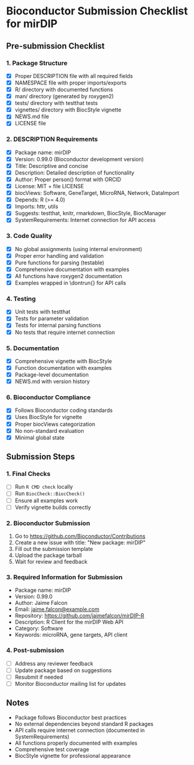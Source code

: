 # Bioconductor Submission Checklist for mirDIP

## Pre-submission Checklist

### 1. Package Structure
- [x] Proper DESCRIPTION file with all required fields
- [x] NAMESPACE file with proper imports/exports
- [x] R/ directory with documented functions
- [x] man/ directory (generated by roxygen2)
- [x] tests/ directory with testthat tests
- [x] vignettes/ directory with BiocStyle vignette
- [x] NEWS.md file
- [x] LICENSE file

### 2. DESCRIPTION Requirements
- [x] Package name: mirDIP
- [x] Version: 0.99.0 (Bioconductor development version)
- [x] Title: Descriptive and concise
- [x] Description: Detailed description of functionality
- [x] Author: Proper person() format with ORCID
- [x] License: MIT + file LICENSE
- [x] biocViews: Software, GeneTarget, MicroRNA, Network, DataImport
- [x] Depends: R (>= 4.0)
- [x] Imports: httr, utils
- [x] Suggests: testthat, knitr, rmarkdown, BiocStyle, BiocManager
- [x] SystemRequirements: Internet connection for API access

### 3. Code Quality
- [x] No global assignments (using internal environment)
- [x] Proper error handling and validation
- [x] Pure functions for parsing (testable)
- [x] Comprehensive documentation with examples
- [x] All functions have roxygen2 documentation
- [x] Examples wrapped in \dontrun{} for API calls

### 4. Testing
- [x] Unit tests with testthat
- [x] Tests for parameter validation
- [x] Tests for internal parsing functions
- [x] No tests that require internet connection

### 5. Documentation
- [x] Comprehensive vignette with BiocStyle
- [x] Function documentation with examples
- [x] Package-level documentation
- [x] NEWS.md with version history

### 6. Bioconductor Compliance
- [x] Follows Bioconductor coding standards
- [x] Uses BiocStyle for vignette
- [x] Proper biocViews categorization
- [x] No non-standard evaluation
- [x] Minimal global state

## Submission Steps

### 1. Final Checks
- [ ] Run `R CMD check` locally
- [ ] Run `BiocCheck::BiocCheck()` 
- [ ] Ensure all examples work
- [ ] Verify vignette builds correctly

### 2. Bioconductor Submission
1. Go to https://github.com/Bioconductor/Contributions
2. Create a new issue with title: "New package: mirDIP"
3. Fill out the submission template
4. Upload the package tarball
5. Wait for review and feedback

### 3. Required Information for Submission
- Package name: mirDIP
- Version: 0.99.0
- Author: Jaime Falcon
- Email: jaime.falcon@example.com
- Repository: https://github.com/jaimefalcon/mirDIP-R
- Description: R Client for the mirDIP Web API
- Category: Software
- Keywords: microRNA, gene targets, API client

### 4. Post-submission
- [ ] Address any reviewer feedback
- [ ] Update package based on suggestions
- [ ] Resubmit if needed
- [ ] Monitor Bioconductor mailing list for updates

## Notes
- Package follows Bioconductor best practices
- No external dependencies beyond standard R packages
- API calls require internet connection (documented in SystemRequirements)
- All functions properly documented with examples
- Comprehensive test coverage
- BiocStyle vignette for professional appearance
